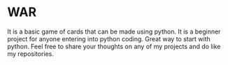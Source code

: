 # WAR
It is a basic game of cards that can be made using python.
It is a beginner project for anyone entering into python coding.
Great way to start with python. 
Feel free to share your thoughts on any of my projects and do like my repositories.
